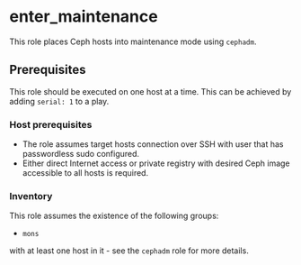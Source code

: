 # enter_maintenance

This role places Ceph hosts into maintenance mode using `cephadm`.

## Prerequisites

This role should be executed on one host at a time. This can be achieved by
adding `serial: 1` to a play.

### Host prerequisites

* The role assumes target hosts connection over SSH with user that has passwordless sudo configured.
* Either direct Internet access or private registry with desired Ceph image accessible to all hosts is required.

### Inventory

This role assumes the existence of the following groups:

* `mons`

with at least one host in it - see the `cephadm` role for more details.
